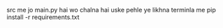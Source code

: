src me jo main.py hai wo chalna hai
uske pehle ye likhna terminla me
 pip install -r requirements.txt